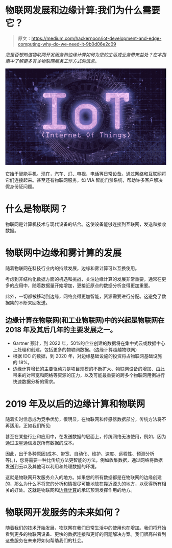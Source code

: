 # 物联网发展和边缘计算:我们为什么需要它？

> 原文：<https://medium.com/hackernoon/iot-development-and-edge-computing-why-do-we-need-it-9b0d06e2c09>

*您是否想知道物联网开发服务和边缘计算如何为您的生活或业务带来益处？在本指南中了解更多有关物联网服务工作方式的信息。*

![](img/245f8dd07c62a57072779927ea73e976.png)

它始于智能手机。现在，汽车、[灯、](https://hackernoon.com/internet-of-energy-new-energy-business-model-enabled-by-iot-7b487ee7501f)电视、电话等日常设备。通过网络和互联网将它们连接起来。甚至还有物联网服务，如 VIA 智能门禁系统，帮助许多客户解决假身份证问题。

# **什么是物联网？**

物联网是计算机技术与现代设备的结合。这使设备能够连接到互联网，发送和接收数据。

# 物联网中边缘和雾计算的发展

随着物联网在科技行业内的持续发展，边缘和雾计算可以互换使用。

考虑到非结构化数据方面的机遇和挑战，关注边缘计算的发展非常重要，通常在更多的应用中，随着数据量开始增加，更接近原点的数据分析变得更加重要。

此外，一切都被移动到边缘，网络变得更加智能，资源需要进行分配。这避免了数据集的不断来回发送。

## **边缘计算在物联网(和工业物联网)中的兴起是物联网在 2018 年及其后几年的主要发展之一。**

*   Gartner 预计，到 2022 年，50%的企业创建的数据将在集中式云或数据中心上处理和创建，包括更多的物联网数据。(边缘计算超越物联网)
*   根据 IDC 的数据，到 2020 年，对边缘基础设施的投资将占物联网基础设施的 18%。
*   边缘计算增长的主要驱动力是项目规模的不断扩大、物联网设备的增加、由此带来的对带宽和网络等资源的压力，以及可能最重要的跨多个物联网用例进行快速数据分析的需求。

# **2019 年及以后的边缘计算和物联网**

随着实时信息成为竞争优势，很明显，在物联网和传感器数据部分，传统方法将不再适用，正如我们所见:

甚至在某些行业和应用中，在发送数据的层面上，传统网络无法使用，例如，因为通过卫星通信发送所有数据的成本。

因此，出于多种原因(成本、带宽、自动化、维护、速度、远程性、预测分析等)。)，您将需要一种比传统方法更智能的方法，例如收集数据，通过网络将数据发送到云以及其他可以利用和处理数据的环境。

这就是物联网开发服务介入的地方。如果您的所有数据都是在物联网的边缘创建的，那么为什么不将您的分析和情报尽可能地放在靠近源头的地方，以获得所有相关的好处。这就是物联网和[边缘计算](https://www.networkworld.com/article/3224893/what-is-edge-computing-and-how-it-s-changing-the-network.html)的承诺预测发挥作用的地方。

# **物联网开发服务的未来如何？**

随着我们的技术开始发展，物联网在我们日常生活中的使用也在增加。我们将开始看到更多的物联网设备、更快的数据连接和更好的问题解决方案。我们很高兴看到这些服务在未来将如何帮助我们的社会。